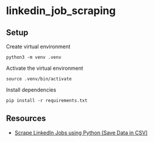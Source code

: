 # linkedin_job_scraping

## Setup

Create virtual environment
```
python3 -m venv .venv
```

Activate the virtual environment
```
source .venv/bin/activate
```

Install dependencies
```
pip install -r requirements.txt
```

## Resources
- [Scrape LinkedIn Jobs using Python (Save Data in CSV)](https://www.scrapingdog.com/blog/scrape-linkedin-jobs/)
